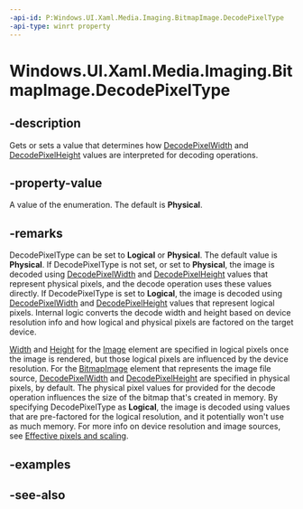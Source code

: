 ```yaml
---
-api-id: P:Windows.UI.Xaml.Media.Imaging.BitmapImage.DecodePixelType
-api-type: winrt property
---
```


<!-- Property syntax
public Windows.UI.Xaml.Media.Imaging.DecodePixelType DecodePixelType { get;  set; }
-->

# Windows.UI.Xaml.Media.Imaging.BitmapImage.DecodePixelType

## -description
Gets or sets a value that determines how [DecodePixelWidth](bitmapimage_decodepixelwidth.md) and [DecodePixelHeight](bitmapimage_decodepixelheight.md) values are interpreted for decoding operations.



## -property-value
A value of the enumeration. The default is **Physical**.

## -remarks
DecodePixelType can be set to **Logical** or **Physical**. The default value is **Physical**. If DecodePixelType is not set, or set to **Physical**, the image is decoded using [DecodePixelWidth](bitmapimage_decodepixelwidth.md) and [DecodePixelHeight](bitmapimage_decodepixelheight.md) values that represent physical pixels, and the decode operation uses these values directly. If DecodePixelType is set to **Logical**, the image is decoded using [DecodePixelWidth](bitmapimage_decodepixelwidth.md) and [DecodePixelHeight](bitmapimage_decodepixelheight.md) values that represent logical pixels. Internal logic converts the decode width and height based on device resolution info and how logical and physical pixels are factored on the target device.

[Width](../windows.ui.xaml/frameworkelement_width.md) and [Height](../windows.ui.xaml/frameworkelement_height.md) for the [Image](../windows.ui.xaml.controls/image.md) element are specified in logical pixels once the image is rendered, but those logical pixels are influenced by the device resolution. For the [BitmapImage](bitmapimage.md) element that represents the image file source, [DecodePixelWidth](bitmapimage_decodepixelwidth.md) and [DecodePixelHeight](bitmapimage_decodepixelheight.md) are specified in physical pixels, by default. The physical pixel values for provided for the decode operation influences the size of the bitmap that's created in memory. By specifying DecodePixelType as **Logical**, the image is decoded using values that are pre-factored for the logical resolution, and it potentially won't use as much memory. For more info on device resolution and image sources, see [Effective pixels and scaling](/windows/uwp/design/basics/design-and-ui-intro#effective-pixels-and-scaling).

## -examples

## -see-also
